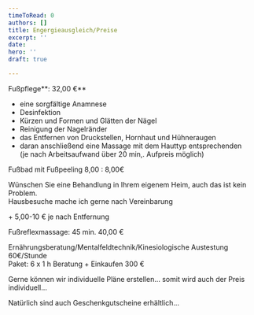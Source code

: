 ```yaml
---
timeToRead: 0
authors: []
title: Engergieausgleich/Preise
excerpt: ''
date: 
hero: ''
draft: true

---
```

Fußpflege**:                                                                                                       32,00 €**  
 - eine sorgfältige Anamnese  
 - Desinfektion  
 - Kürzen und Formen und Glätten der Nägel  
 - Reinigung der Nagelränder  
 - das Entfernen von Druckstellen, Hornhaut und Hühneraugen  
 - daran anschließend eine Massage mit dem Hauttyp entsprechenden        
     (je nach Arbeitsaufwand über 20 min,. Aufpreis möglich)

Fußbad mit Fußpeeling 8,00 :                                                                             8,00€

Wünschen Sie eine Behandlung in Ihrem eigenem Heim, auch das ist kein Problem.  
 Hausbesuche mache ich gerne nach Vereinbarung

\+ 5,00-10 € je nach Entfernung

Fußreflexmassage: 45 min. 40,00 €

Ernährungsberatung/Mentalfeldtechnik/Kinesiologische Austestung 60€/Stunde  
 Paket: 6 x 1 h Beratung + Einkaufen 300 €

Gerne können wir individuelle Pläne erstellen… somit wird auch der Preis individuell…

Natürlich sind auch Geschenkgutscheine erhältlich…